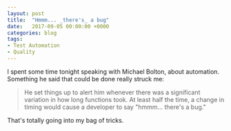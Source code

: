 ```yaml
---
layout: post
title:  "Hmmm... _there's_ a bug"
date:   2017-09-05 00:00:00 +0000
categories: blog
tags:
- Test Automation
- Quality
---
```


I spent some time tonight speaking with Michael Bolton, about automation. Something he said that could be done really struck me:

>He set things up to alert him whenever there was a significant variation in how long functions took.  At least half the time, a change in timing would cause a developer to say "hmmm... there's a bug."

That's totally going into my bag of tricks.
